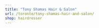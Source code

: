 ```yaml
---
title: "Tony Shamas Hair & Salon"
url: /toronto/tony-shamas-hair-and-salon/
shop: hairdresser
---
```

